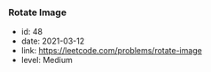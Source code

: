 ### Rotate Image

* id: 48
* date: 2021-03-12
* link: https://leetcode.com/problems/rotate-image
* level: Medium
